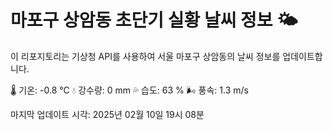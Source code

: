
# 마포구 상암동 초단기 실황 날씨 정보 🌤️

이 리포지토리는 기상청 API를 사용하여 서울 마포구 상암동의 날씨 정보를 업데이트합니다. 

🌡️ 기온: -0.8 ℃
💧 강수량: 0 mm
💦 습도: 63 %
🌬️ 풍속: 1.3 m/s

마지막 업데이트 시각: 2025년 02월 10일 19시 08분    
